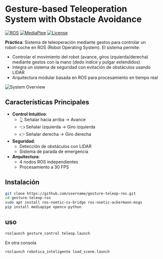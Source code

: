 # Gesture-based Teleoperation System with Obstacle Avoidance

[![ROS](https://img.shields.io/badge/ROS-Noetic-brightgreen)](https://www.ros.org/)
[![MediaPipe](https://img.shields.io/badge/MediaPipe-v0.10.3-blue)](https://mediapipe.dev/)
[![License](https://img.shields.io/badge/License-MIT-yellow)](LICENSE)

**Práctica**: Sistema de teleoperación mediante gestos para controlar un robot-coche en ROS (Robot Operating System). El sistema permite:
- Controlar el movimiento del robot (avance, giros izquierda/derecha) mediante gestos con la mano (dedo índice y pulgar extendidos)
- Integra un sistema de seguridad con evitación de obstáculos usando LIDAR
- Arquitectura modular basada en ROS para procesamiento en tiempo real

![System Overview](picture.png)

## Características Principales
- **Control Intuitivo**:
  - 👆 Señalar hacia arriba → Avance
  - 👈 Señalar izquierda → Giro izquierda
  - 👉 Señalar derecha → Giro derecha
- **Seguridad**:
  - Detección de obstáculos con LIDAR
  - Sistema de parada de emergencia
- **Arquitectura**:
  - 4 nodos ROS independientes
  - Procesamiento a 30 FPS

## Instalación
```bash
git clone https://github.com/username/gesture-teleop-ros.git
cd gesture-teleop-ros
sudo apt install ros-noetic-cv-bridge ros-noetic-ackermann-msgs
pip install mediapipe opencv-python
```
## uso
```bash
roslaunch gesture_control teleop.launch
```
En otra consola
```bash
roslaunch robotica_inteligente load_scene.launch
```
